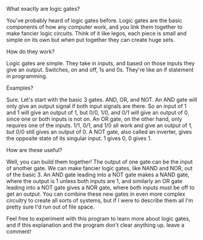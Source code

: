 What exactly are logic gates?

You've probably heard of logic gates before. Logic gates are the basic components of how any computer work, and you link them together to make fancier logic circuits. Think of it like legos, each piece is small and simple on its own but when put together they can create huge sets.

How do they work?

Logic gates are simple. They take in inputs, and based on those inputs they give an output. Switches, on and off, 1s and 0s. They're like an if statement in programming.

Examples?

Sure. Let's start with the basic 3 gates. AND, OR, and NOT. An AND gate will only give an output signal if both input signals are there. So an input of 1 and 1 will give an output of 1, but 0/0, 1/0, and 0/1 will give an output of 0, since one or both inputs is not on. An OR gate, on the other hand, only requires one of the inputs. 1/1, 0/1, and 1/0 all work and give an output of 1, but 0/0 still gives an output of 0. A NOT gate, also called an inverter, gives the opposite state of its singular input. 1 gives 0, 0 gives 1.

How are these useful?

Well, you can build them together! The output of one gate can be the input of another gate. We can make fancier logic gates, like NAND and NOR, out of the basic 3. An AND gate leading into a NOT gate makes a NAND gate, where the output is 1 unless both inputs are 1, and similarly an OR gate leading into a NOT gate gives a NOR gate, where both inputs must be off to get an output. You can combine these new gates in even more complex circuitry to create all sorts of systems, but if I were to describe them all I'm pretty sure I'd run out of file space.

Feel free to experiment with this program to learn more about logic gates, and if this explanation and the program don't clear anything up. leave a comment!


